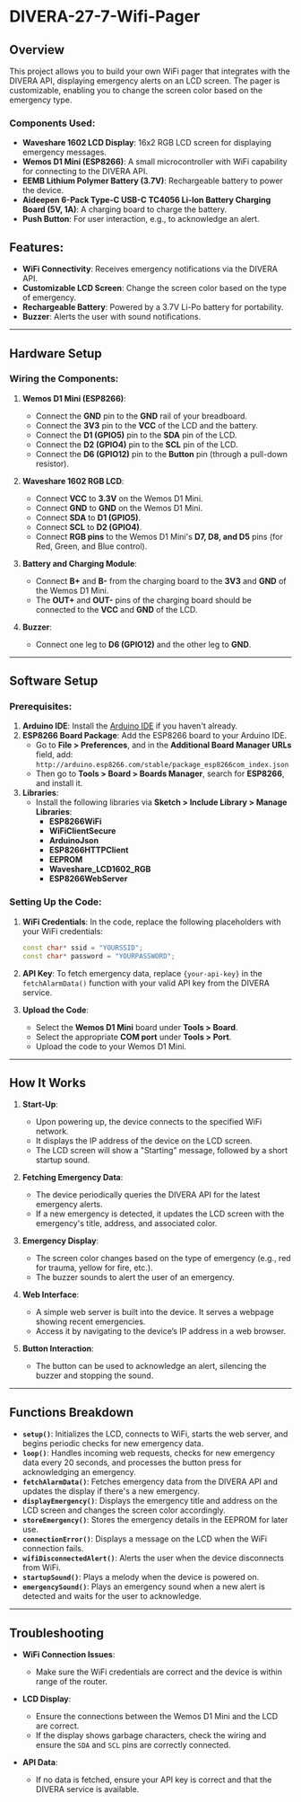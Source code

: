 # DIVERA-27-7-Wifi-Pager

## Overview

This project allows you to build your own WiFi pager that integrates with the DIVERA API, displaying emergency alerts on an LCD screen. The pager is customizable, enabling you to change the screen color based on the emergency type.

### Components Used:
- **Waveshare 1602 LCD Display**: 16x2 RGB LCD screen for displaying emergency messages.
- **Wemos D1 Mini (ESP8266)**: A small microcontroller with WiFi capability for connecting to the DIVERA API.
- **EEMB Lithium Polymer Battery (3.7V)**: Rechargeable battery to power the device.
- **Aideepen 6-Pack Type-C USB-C TC4056 Li-Ion Battery Charging Board (5V, 1A)**: A charging board to charge the battery.
- **Push Button**: For user interaction, e.g., to acknowledge an alert.

## Features:
- **WiFi Connectivity**: Receives emergency notifications via the DIVERA API.
- **Customizable LCD Screen**: Change the screen color based on the type of emergency.
- **Rechargeable Battery**: Powered by a 3.7V Li-Po battery for portability.
- **Buzzer**: Alerts the user with sound notifications.

---

## Hardware Setup

### Wiring the Components:
1. **Wemos D1 Mini (ESP8266)**:
   - Connect the **GND** pin to the **GND** rail of your breadboard.
   - Connect the **3V3** pin to the **VCC** of the LCD and the battery.
   - Connect the **D1 (GPIO5)** pin to the **SDA** pin of the LCD.
   - Connect the **D2 (GPIO4)** pin to the **SCL** pin of the LCD.
   - Connect the **D6 (GPIO12)** pin to the **Button** pin (through a pull-down resistor).

2. **Waveshare 1602 RGB LCD**:
   - Connect **VCC** to **3.3V** on the Wemos D1 Mini.
   - Connect **GND** to **GND** on the Wemos D1 Mini.
   - Connect **SDA** to **D1 (GPIO5)**.
   - Connect **SCL** to **D2 (GPIO4)**.
   - Connect **RGB pins** to the Wemos D1 Mini's **D7, D8, and D5** pins (for Red, Green, and Blue control).

3. **Battery and Charging Module**:
   - Connect **B+** and **B-** from the charging board to the **3V3** and **GND** of the Wemos D1 Mini.
   - The **OUT+** and **OUT-** pins of the charging board should be connected to the **VCC** and **GND** of the LCD.

4. **Buzzer**:
   - Connect one leg to **D6 (GPIO12)** and the other leg to **GND**.

---

## Software Setup

### Prerequisites:
1. **Arduino IDE**: Install the [Arduino IDE](https://www.arduino.cc/en/software) if you haven't already.
2. **ESP8266 Board Package**: Add the ESP8266 board to your Arduino IDE.
   - Go to **File > Preferences**, and in the **Additional Board Manager URLs** field, add: `http://arduino.esp8266.com/stable/package_esp8266com_index.json`
   - Then go to **Tools > Board > Boards Manager**, search for **ESP8266**, and install it.
3. **Libraries**:
   - Install the following libraries via **Sketch > Include Library > Manage Libraries**:
     - **ESP8266WiFi**
     - **WiFiClientSecure**
     - **ArduinoJson**
     - **ESP8266HTTPClient**
     - **EEPROM**
     - **Waveshare_LCD1602_RGB**
     - **ESP8266WebServer**

### Setting Up the Code:
1. **WiFi Credentials**:
   In the code, replace the following placeholders with your WiFi credentials:
   ```cpp
   const char* ssid = "YOURSSID";
   const char* password = "YOURPASSWORD";
   ```

2. **API Key**:
   To fetch emergency data, replace `{your-api-key}` in the `fetchAlarmData()` function with your valid API key from the DIVERA service.

3. **Upload the Code**:
   - Select the **Wemos D1 Mini** board under **Tools > Board**.
   - Select the appropriate **COM port** under **Tools > Port**.
   - Upload the code to your Wemos D1 Mini.

---

## How It Works

1. **Start-Up**:
   - Upon powering up, the device connects to the specified WiFi network.
   - It displays the IP address of the device on the LCD screen.
   - The LCD screen will show a "Starting" message, followed by a short startup sound.

2. **Fetching Emergency Data**:
   - The device periodically queries the DIVERA API for the latest emergency alerts.
   - If a new emergency is detected, it updates the LCD screen with the emergency's title, address, and associated color.

3. **Emergency Display**:
   - The screen color changes based on the type of emergency (e.g., red for trauma, yellow for fire, etc.).
   - The buzzer sounds to alert the user of an emergency.

4. **Web Interface**:
   - A simple web server is built into the device. It serves a webpage showing recent emergencies.
   - Access it by navigating to the device’s IP address in a web browser.

5. **Button Interaction**:
   - The button can be used to acknowledge an alert, silencing the buzzer and stopping the sound.

---

## Functions Breakdown

- **`setup()`**: Initializes the LCD, connects to WiFi, starts the web server, and begins periodic checks for new emergency data.
- **`loop()`**: Handles incoming web requests, checks for new emergency data every 20 seconds, and processes the button press for acknowledging an emergency.
- **`fetchAlarmData()`**: Fetches emergency data from the DIVERA API and updates the display if there's a new emergency.
- **`displayEmergency()`**: Displays the emergency title and address on the LCD screen and changes the screen color accordingly.
- **`storeEmergency()`**: Stores the emergency details in the EEPROM for later use.
- **`connectionError()`**: Displays a message on the LCD when the WiFi connection fails.
- **`wifiDisconnectedAlert()`**: Alerts the user when the device disconnects from WiFi.
- **`startupSound()`**: Plays a melody when the device is powered on.
- **`emergencySound()`**: Plays an emergency sound when a new alert is detected and waits for the user to acknowledge.

---

## Troubleshooting

- **WiFi Connection Issues**:
  - Make sure the WiFi credentials are correct and the device is within range of the router.
  
- **LCD Display**:
  - Ensure the connections between the Wemos D1 Mini and the LCD are correct.
  - If the display shows garbage characters, check the wiring and ensure the `SDA` and `SCL` pins are correctly connected.

- **API Data**:
  - If no data is fetched, ensure your API key is correct and that the DIVERA service is available.
